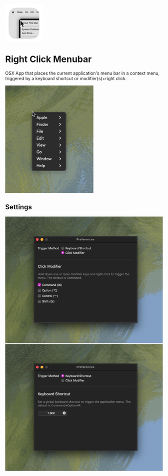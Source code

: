 <img src="1024-mac.png" alt="app logo" width="120" style="display: block; margin: 0;"/>

# Right Click Menubar

OSX App that places the current application's menu bar in a context menu, triggered by a keyboard shortcut or modifier(s)+right click.

![alt text](Demo.png)

## Settings

![alt text](ClickModifierSS.png) ![alt text](KeyboardShortcutSS.png)
